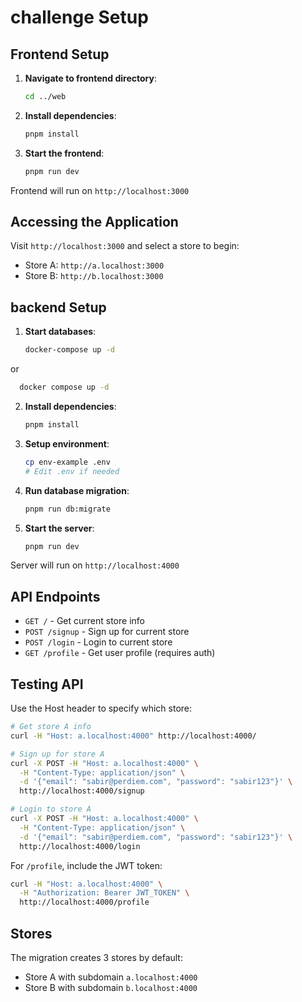 # challenge Setup

## Frontend Setup

1. **Navigate to frontend directory**:

   ```bash
   cd ../web
   ```

2. **Install dependencies**:

   ```bash
   pnpm install
   ```

3. **Start the frontend**:
   ```bash
   pnpm run dev
   ```

Frontend will run on `http://localhost:3000`

## Accessing the Application

Visit `http://localhost:3000` and select a store to begin:

- Store A: `http://a.localhost:3000`
- Store B: `http://b.localhost:3000`

## backend Setup

1. **Start databases**:
   ```bash
   docker-compose up -d
   ```

or

```bash
  docker compose up -d
```

2. **Install dependencies**:

   ```bash
   pnpm install
   ```

3. **Setup environment**:

   ```bash
   cp env-example .env
   # Edit .env if needed
   ```

4. **Run database migration**:

   ```bash
   pnpm run db:migrate
   ```

5. **Start the server**:
   ```bash
   pnpm run dev
   ```

Server will run on `http://localhost:4000`

## API Endpoints

- `GET /` - Get current store info
- `POST /signup` - Sign up for current store
- `POST /login` - Login to current store
- `GET /profile` - Get user profile (requires auth)

## Testing API

Use the Host header to specify which store:

```bash
# Get store A info
curl -H "Host: a.localhost:4000" http://localhost:4000/

# Sign up for store A
curl -X POST -H "Host: a.localhost:4000" \
  -H "Content-Type: application/json" \
  -d '{"email": "sabir@perdiem.com", "password": "sabir123"}' \
  http://localhost:4000/signup

# Login to store A
curl -X POST -H "Host: a.localhost:4000" \
  -H "Content-Type: application/json" \
  -d '{"email": "sabir@perdiem.com", "password": "sabir123"}' \
  http://localhost:4000/login
```

For `/profile`, include the JWT token:

```bash
curl -H "Host: a.localhost:4000" \
  -H "Authorization: Bearer JWT_TOKEN" \
  http://localhost:4000/profile
```

## Stores

The migration creates 3 stores by default:

- Store A with subdomain `a.localhost:4000`
- Store B with subdomain `b.localhost:4000`
